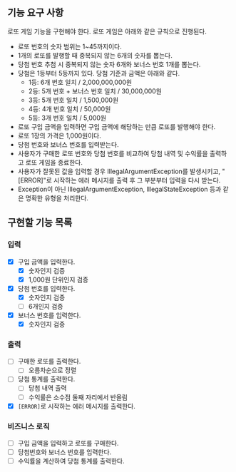## 기능 요구 사항

로또 게임 기능을 구현해야 한다. 로또 게임은 아래와 같은 규칙으로 진행된다.

- 로또 번호의 숫자 범위는 1~45까지이다.
- 1개의 로또를 발행할 때 중복되지 않는 6개의 숫자를 뽑는다.
- 당첨 번호 추첨 시 중복되지 않는 숫자 6개와 보너스 번호 1개를 뽑는다.
- 당첨은 1등부터 5등까지 있다. 당첨 기준과 금액은 아래와 같다.
    - 1등: 6개 번호 일치 / 2,000,000,000원
    - 2등: 5개 번호 + 보너스 번호 일치 / 30,000,000원
    - 3등: 5개 번호 일치 / 1,500,000원
    - 4등: 4개 번호 일치 / 50,000원
    - 5등: 3개 번호 일치 / 5,000원
- 로또 구입 금액을 입력하면 구입 금액에 해당하는 만큼 로또를 발행해야 한다.
- 로또 1장의 가격은 1,000원이다.
- 당첨 번호와 보너스 번호를 입력받는다.
- 사용자가 구매한 로또 번호와 당첨 번호를 비교하여 당첨 내역 및 수익률을 출력하고 로또 게임을 종료한다.
- 사용자가 잘못된 값을 입력할 경우 IllegalArgumentException를 발생시키고, "[ERROR]"로 시작하는 에러 메시지를 출력 후 그 부분부터 입력을 다시 받는다.
- Exception이 아닌 IllegalArgumentException, IllegalStateException 등과 같은 명확한 유형을 처리한다.

## 구현할 기능 목록

### 입력

- [x] 구입 금액을 입력한다.
    - [x] 숫자인지 검증
    - [x] 1,000원 단위인지 검증
- [x] 당첨 번호를 입력한다.
    - [x] 숫자인지 검증
    - [ ] 6개인지 검증
- [x] 보너스 번호를 입력한다.
    - [x] 숫자인지 검증

### 출력

- [ ] 구매한 로또를 출력한다.
    - [ ] 오름차순으로 정렬
- [ ] 당첨 통계를 출력한다.
    - [ ] 당첨 내역 출력
    - [ ] 수익률은 소수점 둘째 자리에서 반올림
- [x] `[ERROR]`로 시작하는 에러 메시지를 출력한다.

### 비즈니스 로직

- [ ] 구입 금액을 입력하고 로또를 구매한다.
- [ ] 당첨번호와 보너스 번호를 입력한다.
- [ ] 수익률을 계산하여 당첨 통계를 출력한다.